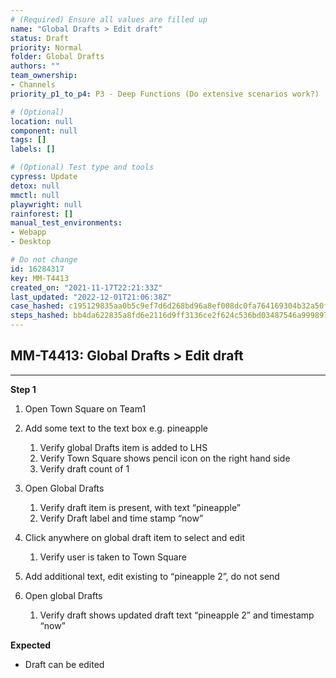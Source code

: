 ```yaml
---
# (Required) Ensure all values are filled up
name: "Global Drafts > Edit draft"
status: Draft
priority: Normal
folder: Global Drafts
authors: ""
team_ownership: 
- Channels
priority_p1_to_p4: P3 - Deep Functions (Do extensive scenarios work?)

# (Optional)
location: null
component: null
tags: []
labels: []

# (Optional) Test type and tools
cypress: Update
detox: null
mmctl: null
playwright: null
rainforest: []
manual_test_environments: 
- Webapp
- Desktop

# Do not change
id: 16284317
key: MM-T4413
created_on: "2021-11-17T22:21:33Z"
last_updated: "2022-12-01T21:06:38Z"
case_hashed: c195129835aa0b5c9ef7d6d268bd96a8ef008dc0fa764169304b32a50fbc965a0215dcd8df413687e874c3cbcbee7d06
steps_hashed: bb4da622835a8fd6e2116d9ff3136ce2f624c536bd03487546a9998970fccffc03bd65ff6362302947424e1372ed22b0
---
```


<!-- (Auto-generated) Based on frontmatter's "key" and "name" -->

## MM-T4413: Global Drafts > Edit draft

---

**Step 1**

1. Open Town Square on Team1

2. Add some text to the text box e.g. pineapple

   1. Verify global Drafts item is added to LHS
   2. Verify Town Square shows pencil icon on the right hand side
   3. Verify draft count of 1

3. Open Global Drafts 

   1. Verify draft item is present, with text “pineapple”
   2. Verify Draft label and time stamp “now”

4. Click anywhere on global draft item to select and edit

   1. Verify user is taken to Town Square

5. Add additional text, edit existing to “pineapple 2”, do not send

6. Open global Drafts

   1. Verify draft shows updated draft text “pineapple 2” and timestamp “now”

**Expected**

- Draft can be edited
